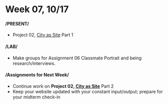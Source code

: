 # Week 07, 10/17

#### /PRESENT/

* Project 02, [City as Site](city_as_site.md) Part 1

#### /LAB/

* Make groups for Assignment 06 Classmate Portrait and being research/interviews.  

#### /Assignments for Next Week/

* Continue work on **Project 02, [City as Site](city_as_site.md)** Part 2 
* Keep your website updated with your constant input/output; prepare for your midterm check-in  
